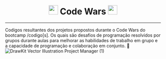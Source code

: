 <h1 align="center">
<a  target="_blank" rel="noreferrer"><img src=https://user-images.githubusercontent.com/86573930/162555588-f64884ca-2121-4d1a-bf7c-5e7e854a09a7.svg alt="my banner" width="30px"></a> Code Wars <a  target="_blank" rel="noreferrer"><img src=https://user-images.githubusercontent.com/86573930/162555588-f64884ca-2121-4d1a-bf7c-5e7e854a09a7.svg alt="my banner" width="30px"></a> 
</h1>

----
Codigos resultantes dos projetos propostos durante o Code Wars do bootcamp /codigo[s]. Os quais são desafios de programação resolvidos por grupos durante aulas para melhorar as habilidades de trabalho em grupo e a capacidade de programação e colaboração em conjunto. 🚀
![DrawKit Vector Illustration Project Manager (1)](https://user-images.githubusercontent.com/86573930/162555678-e5319610-2f85-41c6-9c06-cbfb06d8483d.svg)


